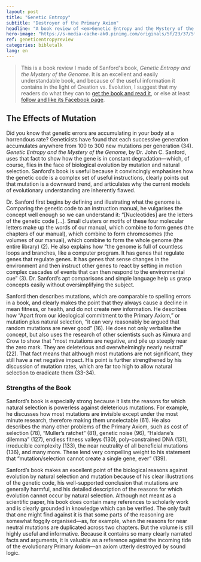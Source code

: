 ```yaml
---
layout: post
title: "Genetic Entropy"
subtitle: "Destroyer of the Primary Axiom"
headline: "A book review of <em>Genetic Entropy and the Mystery of the Genome</em>."
hero-image: "https://s-media-cache-ak0.pinimg.com/originals/5f/23/37/5f233733209c6d3cf01ab87e6d07028d.jpg"
ref: geneticentropyreview
categories: bibletalk
lang: en
---
```

<blockquote>This is a book review I made of Sanford's book, <em>Genetic Entropy and the Mystery of the Genome</em>. It is an excellent and easily understandable book, and because of the useful information it contains in the light of Creation vs. Evolution, I suggest that my readers do what they can to <a href="http://www.amazon.com/gp/product/0981631606/ref=pd_lpo_k2_dp_sr_1?pf_rd_p=486539851&amp;pf_rd_s=lpo-top-stripe-1&amp;pf_rd_t=201&amp;pf_rd_i=1599190028&amp;pf_rd_m=ATVPDKIKX0DER&amp;pf_rd_r=0RX8YY5G7E7HWJ9DRMRZ" target="_new">get the book and read it</a>, or else at least <a href="https://www.facebook.com/pages/Genetic-Entropy-The-Mystery-of-the-Genome/149340581779647" target="_new">follow and like its Facebook page</a>.</blockquote>

<h2>The Effects of Mutation</h2>
Did you know that genetic errors are accumulating in your body at a horrendous rate? Geneticists have found that each successive generation accumulates anywhere from 100 to 300 new mutations per generation (34). <em>Genetic Entropy and the Mystery of the Genome</em>, by Dr. John C. Sanford, uses that fact to show how the gene is in constant degradation—which, of course, flies in the face of biological evolution by mutation and natural selection. Sanford’s book is useful because it convincingly emphasises how the genetic code is a complex set of useful instructions, clearly points out that mutation is a downward trend, and articulates why the current models of evolutionary understanding are inherently flawed.<!--more-->

Dr. Sanford first begins by defining and illustrating what the genome is. Comparing the genetic code to an instruction manual, he vulgarises the concept well enough so we can understand it: “[Nucleotides] are the letters of the genetic code […]. Small clusters or motifs of these four molecular letters make up the words of our manual, which combine to form genes (the chapters of our manual), which combine to form chromosomes (the volumes of our manual), which combine to form the whole genome (the entire library) (2). He also explains how “the genome is full of countless loops and branches, like a computer program. It has genes that regulate genes that regulate genes. It has genes that sense changes in the environment and then instruct other genes to react by setting in motion complex cascades of events that can then respond to the environmental cue” (3). Dr. Sanford’s apt comparisons and simple language help us grasp concepts easily without oversimplifying the subject.

Sanford then describes mutations, which are comparable to spelling errors in a book, and clearly makes the point that they always cause a decline in mean fitness, or health, and do not create new information. He describes how “Apart from our ideological commitment to the Primary Axiom,” or mutation plus natural selection, “it can very reasonably be argued that random mutations are never good” (16). He does not only verbalise the concept, but also uses the research of other scientists such as Kimura and Crow to show that “most mutations are negative, and pile up steeply near the zero mark. They are deleterious and overwhelmingly nearly neutral” (22). That fact means that although most mutations are not significant, they still have a net negative impact. His point is further strengthened by his discussion of mutation rates, which are far too high to allow natural selection to eradicate them (33-34).
<h3>Strengths of the Book</h3>
Sanford’s book is especially strong because it lists the reasons for which natural selection is powerless against deleterious mutations. For example, he discusses how most mutations are invisible except under the most minute research, therefore making them unselectable (61). He also describes the many other problems of the Primary Axiom, such as cost of selection (78), “Muller’s ratchet” (81), genetic noise (96), “Haldane’s dilemma” (127), endless fitness valleys (130), poly-constrained DNA (131), irreducible complexity (133), the near neutrality of all beneficial mutations (136), and many more.  These lend very compelling weight to his statement that “mutation/selection cannot create a single gene, ever” (139).

Sanford’s book makes an excellent point of the biological reasons against evolution by natural selection and mutation because of his clear illustrations of the genetic code, his well-supported conclusion that mutations are generally harmful, and his detailed description of the reasons for which evolution cannot occur by natural selection. Although not meant as a scientific paper, his book does contain many references to scholarly work and is clearly grounded in knowledge which can be verified. The only fault that one might find against it is that some parts of the reasoning are somewhat foggily organised—as, for example, when the reasons for near neutral mutations are duplicated across two chapters. But the volume is still highly useful and informative. Because it contains so many clearly narrated facts and arguments, it is valuable as a reference against the incoming tide of the evolutionary Primary Axiom—an axiom utterly destroyed by sound logic.